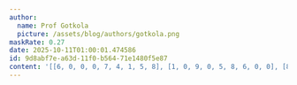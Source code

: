 ```yaml
---
author:
  name: Prof Gotkola
  picture: /assets/blog/authors/gotkola.png
maskRate: 0.27
date: 2025-10-11T01:00:01.474586
id: 9d8abf7e-a63d-11f0-b564-71e1480f5e87
content: '[[6, 0, 0, 0, 7, 4, 1, 5, 8], [1, 0, 9, 0, 5, 8, 6, 0, 0], [8, 5, 0, 0, 6, 2, 3, 4, 0], [5, 7, 6, 8, 2, 1, 4, 9, 3], [0, 0, 1, 5, 4, 9, 7, 0, 6], [9, 0, 4, 0, 3, 7, 5, 2, 1], [4, 9, 5, 0, 0, 3, 8, 6, 7], [7, 1, 0, 4, 9, 6, 0, 3, 5], [2, 6, 0, 7, 8, 5, 0, 1, 4]]'
---
```

